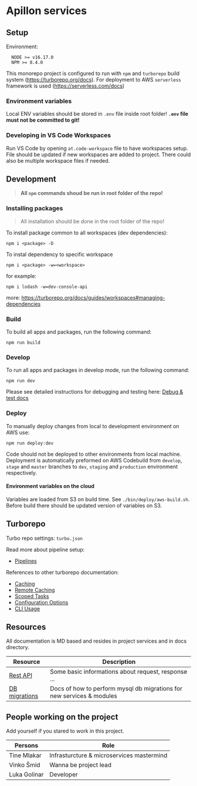 # Apillon services

## Setup

Environment:

```ssh
  NODE >= v16.17.0
  NPM >= 8.4.0
```

This monorepo project is configured to run with `npm` and `turborepo` build system (<https://turborepo.org/docs>). For deployment to AWS `serverless` framework is used (<https://serverless.com/docs>)

### Environment variables

Local ENV variables should be stored in `.env` file inside root folder! **`.env` file must not be committed to git!**

### Developing in VS Code Workspaces

Run VS Code by opening `at.code-workspace` file to have workspaces setup. File should be updated if new workspaces are added to project. There could also be multiple workspace files if needed.

## Development

> **All `npm` commands shoud be run in root folder of the repo!**

### Installing packages

> All installation should be done in the root folder of the repo!

To install package common to all workspaces (dev dependencies):

```ssh
npm i <package> -D
```

To instal dependency to specific workspace

```ssh
npm i <package> -w=<workspace>
```

for example:

```ssh
npm i lodash -w=dev-console-api
```

more: <https://turborepo.org/docs/guides/workspaces#managing-dependencies>

### Build

To build all apps and packages, run the following command:

```
npm run build
```

### Develop

To run all apps and packages in develop mode, run the following command:

```
npm run dev
```

Please see detailed instructions for debugging and testing here: [Debug & test docs](/docs/debug-and-test.md)

### Deploy

To manually deploy changes from local to development environment on AWS use:

```
npm run deploy:dev
```

Code should not be deployed to other environments from local machine. Deployment is automatically preformed on AWS Codebuild from `develop`, `stage` and `master` branches to `dev`, `staging` and `production` environment respectively.

#### Environment variables on the cloud

Variables are loaded from S3 on build time. See `./bin/deploy/aws-build.sh`. Before build there should be updated version of variables on S3.

## Turborepo

Turbo repo settings: `turbo.json`

Read more about pipeline setup:

- [Pipelines](https://turborepo.org/docs/core-concepts/pipelines)

References to other turborepo documentation:

- [Caching](https://turborepo.org/docs/core-concepts/caching)
- [Remote Caching](https://turborepo.org/docs/core-concepts/remote-caching)
- [Scoped Tasks](https://turborepo.org/docs/core-concepts/scopes)
- [Configuration Options](https://turborepo.org/docs/reference/configuration)
- [CLI Usage](https://turborepo.org/docs/reference/command-line-reference)

## Resources

All documentation is MD based and resides in project services and in docs directory.

| Resource                               | Description                                                           |
| -------------------------------------- | --------------------------------------------------------------------- |
| [Rest API](docs/rest-API-specs.md)     | Some basic informations about request, response ...                   |
| [DB migrations](docs/db-migrations.md) | Docs of how to perform mysql db migrations for new services & modules |

## People working on the project

Add yourself if you stared to work in this project.

| Persons      | Role                                      |
| ------------ | ----------------------------------------- |
| Tine Mlakar  | Infrasturcture & microservices mastermind |
| Vinko Šmid   | Wanna be project lead                     |
| Luka Golinar | Developer                                 |
